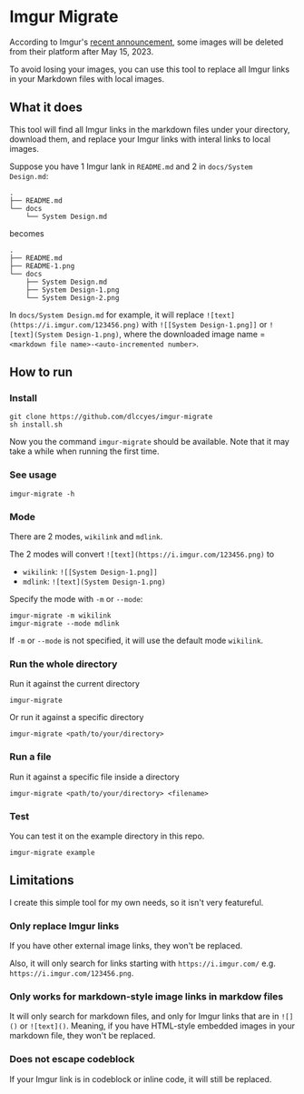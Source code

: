 # Imgur Migrate

According to Imgur's [recent announcement](https://help.imgur.com/hc/en-us/articles/14415587638029), some images will be deleted from their platform after May 15, 2023. 

To avoid losing your images, you can use this tool to replace all Imgur links in your Markdown files with local images.

## What it does

This tool will find all Imgur links in the markdown files under your directory, download them, and replace your Imgur links with interal links to local images.

Suppose you have 1 Imgur lank in `README.md` and 2 in `docs/System Design.md`:

```
.
├── README.md
└── docs
    └── System Design.md
```

becomes

```
.
├── README.md
├── README-1.png
└── docs
    ├── System Design.md
    ├── System Design-1.png
    └── System Design-2.png
```

In `docs/System Design.md` for example, it will replace `![text](https://i.imgur.com/123456.png)` with `![[System Design-1.png]]` or `![text](System Design-1.png)`, where the downloaded image name = `<markdown file name>-<auto-incremented number>`.

## How to run

### Install

```
git clone https://github.com/dlccyes/imgur-migrate
sh install.sh
```

Now you the command `imgur-migrate` should be available. Note that it may take a while when running the first time.

### See usage 

```
imgur-migrate -h
```

### Mode

There are 2 modes, `wikilink` and `mdlink`.

The 2 modes will convert `![text](https://i.imgur.com/123456.png)` to 

- `wikilink`: `![[System Design-1.png]]`
- `mdlink`: `![text](System Design-1.png)`

Specify the mode with `-m` or `--mode`:

```
imgur-migrate -m wikilink
imgur-migrate --mode mdlink
```

If `-m` or `--mode` is not specified, it will use the default mode `wikilink`.

### Run the whole directory

Run it against the current directory

```
imgur-migrate
```

Or run it against a specific directory

```
imgur-migrate <path/to/your/directory>
```

### Run a file

Run it against a specific file inside a directory

```
imgur-migrate <path/to/your/directory> <filename>
```

### Test

You can test it on the example directory in this repo.

```
imgur-migrate example
```

## Limitations

I create this simple tool for my own needs, so it isn't very featureful.

### Only replace Imgur links

If you have other external image links, they won't be replaced.

Also, it will only search for links starting with `https://i.imgur.com/` e.g. `https://i.imgur.com/123456.png`.

### Only works for markdown-style image links in markdow files

It will only search for markdown files, and only for Imgur links that are in `![]()` or `![text]()`. Meaning, if you have HTML-style embedded images in your markdown file, they won't be replaced.

### Does not escape codeblock

If your Imgur link is in codeblock or inline code, it will still be replaced.
